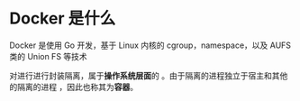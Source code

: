 # Docker 是什么

Docker 是使用 Go 开发，基于 Linux 内核的 cgroup，namespace，以及 AUFS 类的 Union FS 等技术

对进行进行封装隔离，属于**操作系统层面**的  。由于隔离的进程独立于宿主和其他的隔离的进程 ，因此也称其为**容器**。

